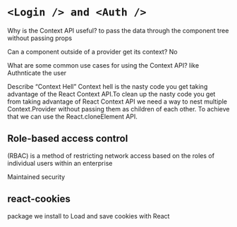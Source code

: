 # `<Login /> and <Auth />`

Why is the Context API useful?
to pass the data through the component tree without passing props 

Can a component outside of a provider get its context?
No

What are some common use cases for using the Context API?
like Authnticate the user

Describe “Context Hell”
 Context hell is the nasty code you get taking advantage of the React Context API.To clean up the nasty code you get from taking advantage of React Context API we need a way to nest multiple Context.Provider without passing them as children of each other. To achieve that we can use the React.cloneElement API. 

## Role-based access control

 (RBAC) is a method of restricting network access based on the roles of individual users within an enterprise

Maintained security

## react-cookies

package we install to Load and save cookies with React
